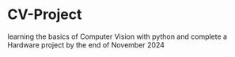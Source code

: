 # CV-Project

learning the basics of Computer Vision with python and complete a Hardware project by the end of November 2024
